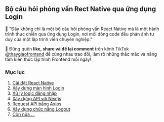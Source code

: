## Bộ câu hỏi phỏng vấn Rect Native qua ứng dụng Login

🚀 "Đây không chỉ là một bộ câu hỏi phỏng vấn React Native mà là một hành trình thực chiến qua ứng dụng Login, nơi mỗi dòng code đều phản ánh tư duy của một lập trình viên chuyên nghiệp."

📲 Đừng quên **like, share và để lại comment** trên kênh TikTok [@thaygiaofrontend](https://www.tiktok.com/@thaygiaofrontend) để cùng nhau trao đổi, làm rõ những thắc mắc và nâng tầm kiến thức lập trình Frontend mỗi ngày!


### Mục lục
1. [Cài đặt React Native](session_01_setup.md)
2. [Xây dựng màn hình Login](session_02_login.md)
3. [Xử lý logic đăng nhập](session_03_validate.md)
4. [Xây dựng API với Nextjs](session_04_api.md)
7. [Request API bằng Axios](session_05_axios.md)
6. [Xây dựng chức năng Logout](session_06_logout.md)
7. [Còn nữa ...]()